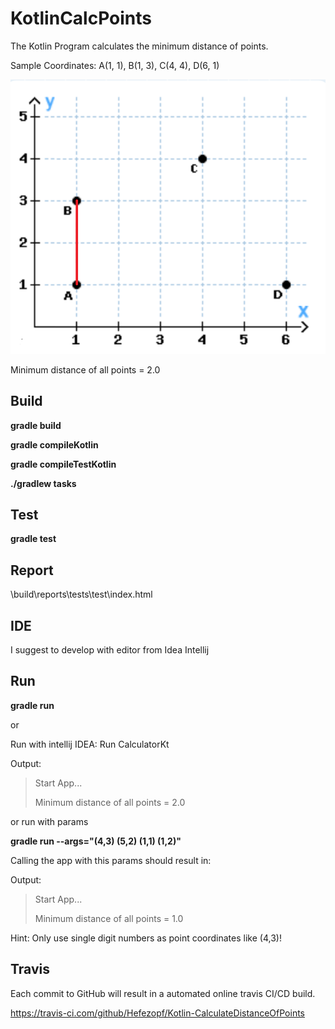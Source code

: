 # KotlinCalcPoints

The Kotlin Program calculates the minimum distance of points.

Sample Coordinates: A(1, 1), B(1, 3), C(4, 4), D(6, 1) 

![Coordinates](src/main/resources/Coordinates.png "Coordinates")

Minimum distance of all points = 2.0


## Build

**gradle build**

**gradle compileKotlin**

**gradle compileTestKotlin**

**./gradlew tasks**


## Test

**gradle test**


## Report

\build\reports\tests\test\index.html


## IDE

I suggest to develop with editor from Idea Intellij


## Run

**gradle run**

or

Run with intellij IDEA: Run CalculatorKt

Output:

>Start App...
>
>Minimum distance of all points = 2.0

or run with params

**gradle run --args="(4,3) (5,2) (1,1) (1,2)"**

Calling the app with this params should result in:

Output:

>Start App...
>
>Minimum distance of all points = 1.0

Hint: Only use single digit numbers as point coordinates like (4,3)!


## Travis

Each commit to GitHub will result in a automated online travis CI/CD build.

https://travis-ci.com/github/Hefezopf/Kotlin-CalculateDistanceOfPoints

